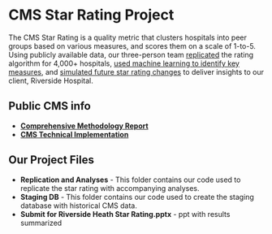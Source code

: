 # CMS Star Rating Project
The CMS Star Rating is a quality metric that clusters hospitals into peer groups based on various measures, and scores them on a scale of 1-to-5. Using publicly available data, our three-person team [replicated](https://github.com/benuehlinger/WM-Capstone/blob/main/OMSBA%20Deliverable/Replication%20and%20Analyses/SAS%20Star%20Data/Source%20Code/Python%20Replicate.ipynb) the rating algorithm for 4,000+ hospitals, [used machine learning to identify key measures](https://github.com/benuehlinger/WM-Capstone/blob/main/OMSBA%20Deliverable/Replication%20and%20Analyses/SAS%20Star%20Data/Source%20Code/Model/ML%20Model.ipynb), and [simulated future star rating changes](https://github.com/benuehlinger/WM-Capstone/blob/main/OMSBA%20Deliverable/Replication%20and%20Analyses/SAS%20Star%20Data/Source%20Code/Analysis/PtExp%20Scenario%20Analysis.ipynb) to deliver insights to our client, Riverside Hospital.

## Public CMS info
 - [**Comprehensive Methodology Report**](https://data.cms.gov/provider-data/topics/hospitals/overall-hospital-quality-star-rating)
 - [**CMS Technical Implementation**](https://qualitynet.cms.gov/inpatient/public-reporting/overall-ratings/sas)

## Our Project Files
 - **Replication and Analyses** - This folder contains our code used to replicate the star rating with accompanying analyses. 
 - **Staging DB** - This folder contains our code used to create the staging database with historical CMS data.
 - **Submit for Riverside Heath Star Rating.pptx** - ppt with results summarized
